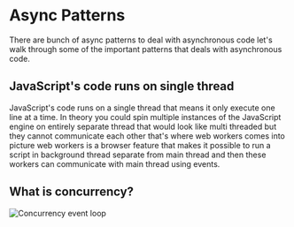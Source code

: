 # Async Patterns

There are bunch of async patterns to deal with asynchronous code let's walk through some of the important patterns that deals with asynchronous code.

## JavaScript's code runs on single thread

JavaScript's code runs on a single thread that means it only execute one line at a time. In theory you could spin multiple instances of the JavaScript engine on entirely separate thread that would look like multi threaded but they cannot communicate each other that's where web workers comes into picture web workers is a browser feature that makes it possible to run a script in background thread separate from main thread and then these workers can communicate with main thread using events.

## What is concurrency?

![Concurrency event loop](https://github.com/SandeepTheDev/javascript/blob/main/assets/concurrency-event-loop.svg)
